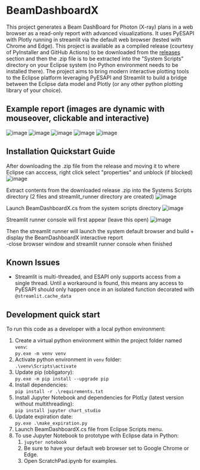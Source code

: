# BeamDashboardX
This project generates a Beam DashBoard for Photon (X-ray) plans in a web browser as a read-only report with advanced visualizations.  It uses PyESAPI with Plotly running in streamlit via the default web browser (tested with Chrome and Edge).  This project is available as a compiled release (courtesy of PyInstaller and GitHub Actions) to be downloaded from the [releases](https://github.com/Varian-MedicalAffairsAppliedSolutions/MAAS-BeamDashboardX/releases) section and then the .zip file is to be extracted into the "System Scripts" directory on your Eclipse system (no Python environment needs to be installed there).  The project aims to bring modern interactive plotting tools to the Eclipse platform leveraging PyESAPI and Streamlit to build a bridge between the Eclipse data model and Plotly (or any other python plotting library of your choice).

## Example report (images are dynamic with mouseover, clickable and interactive)

![image](https://github.com/user-attachments/assets/ef94e4c5-962c-40e1-a295-f6d791c1ae5d)
![image](https://github.com/user-attachments/assets/54151595-b8e0-49d9-aa97-29a72b3aa27c)
![image](https://github.com/user-attachments/assets/2948bd46-c8cf-4ac0-9784-b65bf21c997a)
![image](https://github.com/user-attachments/assets/6cc78475-0c5a-49b9-ae83-36396ac12001)
![image](https://github.com/user-attachments/assets/46236c04-6bd4-45e8-9337-b70b76ec9973)

## Installation Quickstart Guide 
After downloading the .zip file from the release and moving it to where Eclipse can acccess, right click select "properties" and unblock (if blocked)<br>
![image](https://github.com/user-attachments/assets/daddc2ed-fc65-4782-a435-975aa3234592)

Extract contents from the downloaded release .zip into the Systems Scripts directory (2 files and streamlit_runner directory are created)
![image](https://github.com/user-attachments/assets/6980ee6e-1225-4975-b753-017f57e0de3c)

Launch BeamDashboardX.cs from the system scripts directory
![image](https://github.com/user-attachments/assets/2a34de6f-a24f-4524-bbba-10c47e68e18e)

Streamlit runner console will first appear (leave this open)
![image](https://github.com/user-attachments/assets/0372c2c5-6fa6-46ef-848d-64005946bc6a)

Then the streamlit runner will launch the system default browser and build + display the BeamDashboardX interactive report <br>
-close browser window and streamlit runner console when finished

## Known Issues
* Streamlit is multi-threaded, and ESAPI only supports access from a single thread. Until a workaround is found, this means any access to PyESAPI should only happen once in an isolated function decorated with `@streamlit.cache_data`

## Development quick start
To run this code as a developer with a local python environment:
1. Create a virtual python environment within the project folder named `venv`:
  <br> `py.exe -m venv venv`
1. Activate python environment in `venv` folder:
  <br> `.\venv\Scripts\activate`
1. Update pip (obligatory):
  <br> `py.exe -m pip install --upgrade pip`
1. Install dependencies:
  <br> `pip install -r .\requirements.txt`
1. Install Jupyter Notebook and dependencies for PlotLy (latest version without multithreading):
  <br> `pip install jupyter chart_studio`
1. Update expiration date:
  <br> `py.exe .\make_expiration.py`
1. Launch BeamDashboardX.cs file from Eclipse Scripts menu.
1. To use Jupyter Notebook to prototype with Eclipse data in Python:
    1. `jupyter notebook`
    1. Be sure to have your default web browser set to Google Chrome or Edge.
    1. Open ScratchPad.ipynb for examples.
